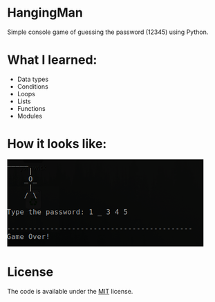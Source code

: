 # HangingMan

Simple console game of guessing the password (12345) using Python.

# What I learned:
* Data types
* Conditions
* Loops
* Lists
* Functions
* Modules

# How it looks like:
![Game Over](/images/gameOver.png "Game Over")

# License

The code is available under the [MIT](https://github.com/MartinTam/Ctest/blob/master/LICENSE) license.
